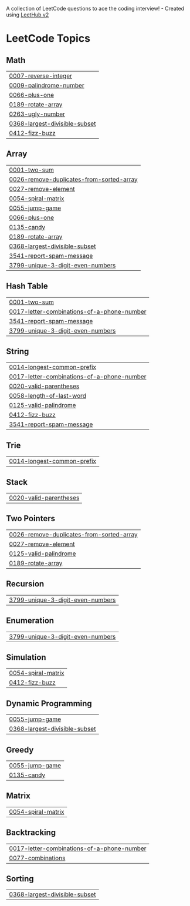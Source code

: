 A collection of LeetCode questions to ace the coding interview! - Created using [LeetHub v2](https://github.com/arunbhardwaj/LeetHub-2.0)
<!---LeetCode Topics Start-->
# LeetCode Topics
## Math
|  |
| ------- |
| [0007-reverse-integer](https://github.com/IQRAAMIR1/Leetcode/tree/master/0007-reverse-integer) |
| [0009-palindrome-number](https://github.com/IQRAAMIR1/Leetcode/tree/master/0009-palindrome-number) |
| [0066-plus-one](https://github.com/IQRAAMIR1/Leetcode/tree/master/0066-plus-one) |
| [0189-rotate-array](https://github.com/IQRAAMIR1/Leetcode/tree/master/0189-rotate-array) |
| [0263-ugly-number](https://github.com/IQRAAMIR1/Leetcode/tree/master/0263-ugly-number) |
| [0368-largest-divisible-subset](https://github.com/IQRAAMIR1/Leetcode/tree/master/0368-largest-divisible-subset) |
| [0412-fizz-buzz](https://github.com/IQRAAMIR1/Leetcode/tree/master/0412-fizz-buzz) |
## Array
|  |
| ------- |
| [0001-two-sum](https://github.com/IQRAAMIR1/Leetcode/tree/master/0001-two-sum) |
| [0026-remove-duplicates-from-sorted-array](https://github.com/IQRAAMIR1/Leetcode/tree/master/0026-remove-duplicates-from-sorted-array) |
| [0027-remove-element](https://github.com/IQRAAMIR1/Leetcode/tree/master/0027-remove-element) |
| [0054-spiral-matrix](https://github.com/IQRAAMIR1/Leetcode/tree/master/0054-spiral-matrix) |
| [0055-jump-game](https://github.com/IQRAAMIR1/Leetcode/tree/master/0055-jump-game) |
| [0066-plus-one](https://github.com/IQRAAMIR1/Leetcode/tree/master/0066-plus-one) |
| [0135-candy](https://github.com/IQRAAMIR1/Leetcode/tree/master/0135-candy) |
| [0189-rotate-array](https://github.com/IQRAAMIR1/Leetcode/tree/master/0189-rotate-array) |
| [0368-largest-divisible-subset](https://github.com/IQRAAMIR1/Leetcode/tree/master/0368-largest-divisible-subset) |
| [3541-report-spam-message](https://github.com/IQRAAMIR1/Leetcode/tree/master/3541-report-spam-message) |
| [3799-unique-3-digit-even-numbers](https://github.com/IQRAAMIR1/Leetcode/tree/master/3799-unique-3-digit-even-numbers) |
## Hash Table
|  |
| ------- |
| [0001-two-sum](https://github.com/IQRAAMIR1/Leetcode/tree/master/0001-two-sum) |
| [0017-letter-combinations-of-a-phone-number](https://github.com/IQRAAMIR1/Leetcode/tree/master/0017-letter-combinations-of-a-phone-number) |
| [3541-report-spam-message](https://github.com/IQRAAMIR1/Leetcode/tree/master/3541-report-spam-message) |
| [3799-unique-3-digit-even-numbers](https://github.com/IQRAAMIR1/Leetcode/tree/master/3799-unique-3-digit-even-numbers) |
## String
|  |
| ------- |
| [0014-longest-common-prefix](https://github.com/IQRAAMIR1/Leetcode/tree/master/0014-longest-common-prefix) |
| [0017-letter-combinations-of-a-phone-number](https://github.com/IQRAAMIR1/Leetcode/tree/master/0017-letter-combinations-of-a-phone-number) |
| [0020-valid-parentheses](https://github.com/IQRAAMIR1/Leetcode/tree/master/0020-valid-parentheses) |
| [0058-length-of-last-word](https://github.com/IQRAAMIR1/Leetcode/tree/master/0058-length-of-last-word) |
| [0125-valid-palindrome](https://github.com/IQRAAMIR1/Leetcode/tree/master/0125-valid-palindrome) |
| [0412-fizz-buzz](https://github.com/IQRAAMIR1/Leetcode/tree/master/0412-fizz-buzz) |
| [3541-report-spam-message](https://github.com/IQRAAMIR1/Leetcode/tree/master/3541-report-spam-message) |
## Trie
|  |
| ------- |
| [0014-longest-common-prefix](https://github.com/IQRAAMIR1/Leetcode/tree/master/0014-longest-common-prefix) |
## Stack
|  |
| ------- |
| [0020-valid-parentheses](https://github.com/IQRAAMIR1/Leetcode/tree/master/0020-valid-parentheses) |
## Two Pointers
|  |
| ------- |
| [0026-remove-duplicates-from-sorted-array](https://github.com/IQRAAMIR1/Leetcode/tree/master/0026-remove-duplicates-from-sorted-array) |
| [0027-remove-element](https://github.com/IQRAAMIR1/Leetcode/tree/master/0027-remove-element) |
| [0125-valid-palindrome](https://github.com/IQRAAMIR1/Leetcode/tree/master/0125-valid-palindrome) |
| [0189-rotate-array](https://github.com/IQRAAMIR1/Leetcode/tree/master/0189-rotate-array) |
## Recursion
|  |
| ------- |
| [3799-unique-3-digit-even-numbers](https://github.com/IQRAAMIR1/Leetcode/tree/master/3799-unique-3-digit-even-numbers) |
## Enumeration
|  |
| ------- |
| [3799-unique-3-digit-even-numbers](https://github.com/IQRAAMIR1/Leetcode/tree/master/3799-unique-3-digit-even-numbers) |
## Simulation
|  |
| ------- |
| [0054-spiral-matrix](https://github.com/IQRAAMIR1/Leetcode/tree/master/0054-spiral-matrix) |
| [0412-fizz-buzz](https://github.com/IQRAAMIR1/Leetcode/tree/master/0412-fizz-buzz) |
## Dynamic Programming
|  |
| ------- |
| [0055-jump-game](https://github.com/IQRAAMIR1/Leetcode/tree/master/0055-jump-game) |
| [0368-largest-divisible-subset](https://github.com/IQRAAMIR1/Leetcode/tree/master/0368-largest-divisible-subset) |
## Greedy
|  |
| ------- |
| [0055-jump-game](https://github.com/IQRAAMIR1/Leetcode/tree/master/0055-jump-game) |
| [0135-candy](https://github.com/IQRAAMIR1/Leetcode/tree/master/0135-candy) |
## Matrix
|  |
| ------- |
| [0054-spiral-matrix](https://github.com/IQRAAMIR1/Leetcode/tree/master/0054-spiral-matrix) |
## Backtracking
|  |
| ------- |
| [0017-letter-combinations-of-a-phone-number](https://github.com/IQRAAMIR1/Leetcode/tree/master/0017-letter-combinations-of-a-phone-number) |
| [0077-combinations](https://github.com/IQRAAMIR1/Leetcode/tree/master/0077-combinations) |
## Sorting
|  |
| ------- |
| [0368-largest-divisible-subset](https://github.com/IQRAAMIR1/Leetcode/tree/master/0368-largest-divisible-subset) |
<!---LeetCode Topics End-->